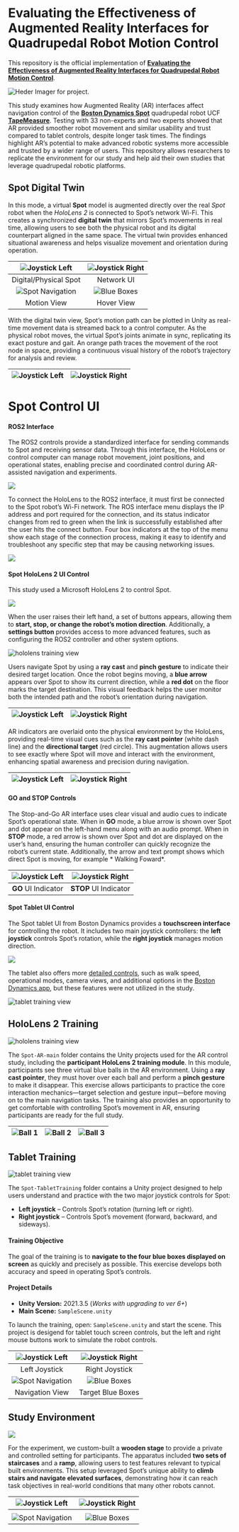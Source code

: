 # Evaluating the Effectiveness of Augmented Reality Interfaces for Quadrupedal Robot Motion Control

This repository is the official implementation of [**Evaluating the Effectiveness of Augmented Reality Interfaces for Quadrupedal Robot Motion Control**](). 

![Heder Imager for project.](images/header.png)

This study examines how Augmented Reality (AR) interfaces affect navigation control of the [**Boston Dynamics Spot**](https://bostondynamics.com/products/spot/) quadrupedal robot UCF [**TapeMeasure**](https://www.instagram.com/ucf.tapemeasure/). Testing with 33 non-experts and two experts showed that AR provided smoother robot movement and similar usability and trust compared to tablet controls, despite longer task times. The findings highlight AR’s potential to make advanced robotic systems more accessible and trusted by a wider range of users. This repository allows researchers to replicate the environment for our study and help aid their own studies that leverage quadrupedal robotic platforms.


## Spot Digital Twin

In this mode, a virtual **Spot** model is augmented directly over the real *Spot* robot when the *HoloLens 2* is connected to Spot’s network Wi-Fi. This creates a synchronized **digital twin** that mirrors Spot’s movements in real time, allowing users to see both the physical robot and its digital counterpart aligned in the same space. The virtual twin provides enhanced situational awareness and helps visualize movement and orientation during operation.



| ![Joystick Left](images/DigitalTwin/1.jpg) | ![Joystick Right](images/DigitalTwin/4.jpg) |
|:------------------------------------------:|:---------------------------------------------:|
| Digital/Physical Spot                             | Network UI                              |
| ![Spot Navigation](images/DigitalTwin/2.jpg) | ![Blue Boxes](images/DigitalTwin/3.jpg) |
| Motion View                            | Hover View                            |

With the digital twin view, Spot’s motion path can be plotted in Unity as real-time movement data is streamed back to a control computer. As the physical robot moves, the virtual Spot’s joints animate in sync, replicating its exact posture and gait. An orange path traces the movement of the root node in space, providing a continuous visual history of the robot’s trajectory for analysis and review.


| ![Joystick Left](images/Playback/1.PNG) | ![Joystick Right](images/Playback/2.PNG) |
|:------------------------------------------:|:--------------------------------------------


# Spot Control UI

#### ROS2 Interface

The ROS2 controls provide a standardized interface for sending commands to Spot and receiving sensor data. Through this interface, the HoloLens or control computer can manage robot movement, joint positions, and operational states, enabling precise and coordinated control during AR-assisted navigation and experiments.


![](images/UI/RosInterface.png)

To connect the HoloLens to the ROS2 interface, it must first be connected to the Spot robot’s Wi-Fi network. The ROS interface menu displays the IP address and port required for the connection, and its status indicator changes from red to green when the link is successfully established after the user hits the connect button. Four box indicators at the top of the menu show each stage of the connection process, making it easy to identify and troubleshoot any specific step that may be causing networking issues.

![](images/UI/diagram.png)


#### Spot HoloLens 2 UI Control

This study used a Microsoft HoloLens 2 to control Spot.

![](images/UI/spot2.png)


When the user raises their left hand, a set of buttons appears, allowing them to **start, stop, or change the robot’s motion direction**. Additionally, a **settings button** provides access to more advanced features, such as configuring the ROS2 controller and other system options.

![hololens training view](images/UI/HandMenu.png)

Users navigate Spot by using a **ray cast** and **pinch gesture** to indicate their desired target location. Once the robot begins moving, a **blue arrow** appears over Spot to show its current direction, while a **red dot** on the floor marks the target destination. This visual feedback helps the user monitor both the intended path and the robot’s orientation during navigation.


| ![Joystick Left](images/UI/HumanAndSpot.jpg) | ![Joystick Right](images/UI/Condition_XR2.jpg) |
|:------------------------------------------:|:---------------------------------------------:|

AR indicators are overlaid onto the physical environment by the HoloLens, providing real-time visual cues such as the **ray cast pointer** (white dash line) and the **directional target** (red circle). This augmentation allows users to see exactly where Spot will move and interact with the environment, enhancing spatial awareness and precision during navigation.




| ![Joystick Left](images/UI/Point.png) | ![Joystick Right](images/UI/DirectionIndicator.png) |
|:------------------------------------------:|:---------------------------------------------:|




#### GO and STOP Controls

The Stop-and-Go AR interface uses clear visual and audio cues to indicate Spot’s operational state. When in **GO** mode, a blue arrow is shown over Spot and dot appear on the left-hand menu along with an audio prompt. When in **STOP** mode, a red arrow is shown over Spot and dot are displayed on the user’s hand, ensuring the human controller can quickly recognize the robot’s current state. Additionally, the arrow and text prompt shows which direct Spot is moving, for example * Walking Foward*.


| ![Joystick Left](images/UI/Go.png) | ![Joystick Right](images/UI/Stop.png) |
|:------------------------------------------:|:---------------------------------------------:|
| **GO** UI Indicator                             | **STOP** UI Indicator                              |


#### Spot Tablet UI Control

The Spot tablet UI from Boston Dynamics provides a **touchscreen interface** for controlling the robot. It includes two main joystick controllers: the **left joystick** controls Spot’s rotation, while the **right joystick** manages motion direction. 


![](images/UI/Tablet_Screenshot.jpg)

The tablet also offers more [detailed controls](https://support.bostondynamics.com/s/article/Spot-App-Menus-and-General-Controls-49952), such as walk speed, operational modes, camera views, and additional options in the [Boston Dynamics app](https://support.bostondynamics.com/s/spot/downloads), but these features were not utilized in the study.

![tablet training view](images/UI/tab1.jpg)


## HoloLens 2 Training
![hololens training view](images/20240411_145648_HoloLens.jpg)


The `Spot-AR-main` folder contains the Unity projects used for the AR control study, including the **participant HoloLens 2 training module**. In this module, participants see three virtual blue balls in the AR environment. Using a **ray cast pointer**, they must hover over each ball and perform a **pinch gesture** to make it disappear. This exercise allows participants to practice the core interaction mechanics—target selection and gesture input—before moving on to the main navigation tasks. The training also provides an opportunity to get comfortable with controlling Spot’s movement in AR, ensuring participants are ready for the full study.

| ![Ball 1](images/20240411_145622_HoloLens.jpg) | ![Ball 2](images/20240411_145631_HoloLens.jpg) | ![Ball 3](images/20240411_145639_HoloLens.jpg) |
|-----------------------------|-----------------------------|-----------------------------|



## Tablet Training

![tablet training view](images/TabletTraining2.PNG)

The `Spot-TabletTraining` folder contains a Unity project designed to help users understand and practice with the two major joystick controls for Spot:

- **Left joystick** – Controls Spot’s rotation (turning left or right).
- **Right joystick** – Controls Spot’s movement (forward, backward, and sideways).

#### Training Objective

The goal of the training is to **navigate to the four blue boxes displayed on screen** as quickly and precisely as possible. This exercise develops both accuracy and speed in operating Spot’s controls.

#### Project Details

- **Unity Version:** 2021.3.5  (*Works with upgrading to ver 6+*)
- **Main Scene:** `SampleScene.unity`  

To launch the training, open: `SampleScene.unity` and start the scene. This project is desigend for tablet touch screen controls, but the left and right mouse buttons work to simulate the robot controls.

| ![Joystick Left](images/tablet5.png) | ![Joystick Right](images/tablet4.png) |
|:------------------------------------------:|:---------------------------------------------:|
| Left Joystick                              | Right Joystick                               |
| ![Spot Navigation](images/tablet2.png) | ![Blue Boxes](images/tablet3.png) |
| Navigation View                            | Target Blue Boxes                            |


## Study Environment

![](images/env/1.jpg)

For the experiment, we custom-built a **wooden stage** to provide a private and controlled setting for participants. The apparatus included **two sets of staircases** and a **ramp**, allowing users to test features relevant to typical built environments. This setup leveraged Spot’s unique ability to **climb stairs and navigate elevated surfaces**, demonstrating how it can reach task objectives in real-world conditions that many other robots cannot.


| ![Joystick Left](images/enviroment/2.jpg) | ![Joystick Right](images/enviroment/3.jpg) |
|:------------------------------------------:|:---------------------------------------------:|
                          |
| ![Spot Navigation](images/enviroment/4.jpg) | ![Blue Boxes](images/enviroment/5.jpg) |                        |